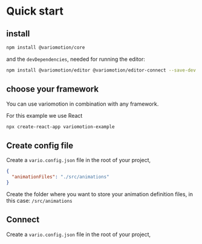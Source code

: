 # Quick start

## install

```bash
npm install @variomotion/core
```

and the `devDependencies`, needed for running the editor:

```bash
npm install @variomotion/editor @variomotion/editor-connect --save-dev
```

## choose your framework

You can use variomotion in combination with any framework.

For this example we use React

```bash
npx create-react-app variomotion-example
```

## Create config file

Create a `vario.config.json` file in the root of your project,

```json
{
  "animationFiles": "./src/animations"
}
```

Create the folder where you want to store your animation definition files, in this case: `/src/animations`

## Connect

Create a `vario.config.json` file in the root of your project,
